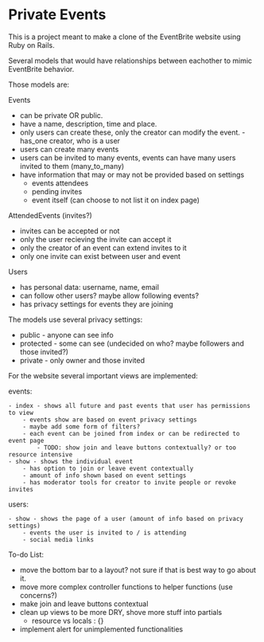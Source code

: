# Private Events

This is a project meant to make a clone of the EventBrite website using Ruby on Rails.

Several models that would have relationships between eachother to mimic EventBrite behavior.

Those models are:

Events

- can be private OR public.
- have a name, description, time and place.
- only users can create these, only the creator can modify the event.
  -has_one creator, who is a user
- users can create many events
- users can be invited to many events, events can have many users invited to them (many_to_many)
- have information that may or may not be provided based on settings
  - events attendees
  - pending invites
  - event itself (can choose to not list it on index page)

AttendedEvents (invites?)

- invites can be accepted or not
- only the user recieving the invite can accept it
- only the creator of an event can extend invites to it
- only one invite can exist between user and event

Users

- has personal data: username, name, email
- can follow other users? maybe allow following events?
- has privacy settings for events they are joining

The models use several privacy settings:

- public - anyone can see info
- protected - some can see (undecided on who? maybe followers and those invited?)
- private - only owner and those invited

For the website several important views are implemented:

events:

    - index - shows all future and past events that user has permissions to view
        - events show are based on event privacy settings
        - maybe add some form of filters?
        - each event can be joined from index or can be redirected to event page
            - TODO: show join and leave buttons contextually? or too resource intensive
    - show - shows the individual event
        - has option to join or leave event contextually
        - amount of info shown based on event settings
        - has moderator tools for creator to invite people or revoke invites

users:

    - show - shows the page of a user (amount of info based on privacy settings)
        - events the user is invited to / is attending
        - social media links

To-do List:

- move the bottom bar to a layout? not sure if that is best way to go about it.
- move more complex controller functions to helper functions (use concerns?)
- make join and leave buttons contextual
- clean up views to be more DRY, shove more stuff into partials
  - resource vs locals : {}
- implement alert for unimplemented functionalities
